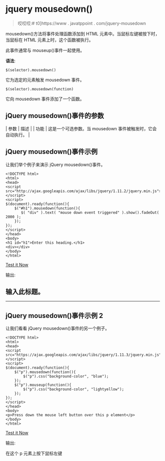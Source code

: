 # jquery mousedown()

> 哎哎哎:# t0]https://www . javatppoint . com/jquery-mousedown

mousedown()方法将事件处理函数添加到 HTML 元素中。当鼠标左键被按下时，当鼠标在 HTML 元素上时，这个函数被执行。

此事件通常与 mouseup()事件一起使用。

**语法**:

```
$(selector).mousedown()

```

它为选定的元素触发 mousedown 事件。

```
$(selector).mousedown(function)

```

它向 mousedown 事件添加了一个函数。

## jQuery mousedown()事件的参数

| 参数 | 描述 |
| 功能 | 这是一个可选参数。当 mousedown 事件被触发时，它会自动执行。 |

## jQuery mousedown()事件示例

让我们举个例子来演示 jQuery mousedown()事件。

```
<!DOCTYPE html>  
<html>  
<head>  
<script src="http://ajax.googleapis.com/ajax/libs/jquery/1.11.2/jquery.min.js"></script>  
<script>  
$(document).ready(function(){  
    $("#h1").mousedown(function(){  
       $( "div" ).text( "mouse down event triggered" ).show().fadeOut( 2000 ); 
    });  
});  
</script>  
</head>  
<body>  
<h1 id="h1">Enter this heading.</h1> 
<div></div> 
</body>  
</html>  

```

[Test it Now](https://www.javatpoint.com/oprweb/test.jsp?filename=jquerymousedown1)

输出:

## 输入此标题。

* * *

## jQuery mousedown()事件示例 2

让我们看看 jQuery mousedown()事件的另一个例子。

```
<!DOCTYPE html>
<html>
<head>
<script src="https://ajax.googleapis.com/ajax/libs/jquery/1.11.3/jquery.min.js"></script>
<script>
$(document).ready(function(){
    $("p").mousedown(function(){
        $("p").css("background-color", "blue");
    });
    $("p").mouseup(function(){
        $("p").css("background-color", "lightyellow");
    });
});
</script>
</head>
<body>
<p>Press down the mouse left button over this p element</p>
</body>
</html>

```

[Test it Now](https://www.javatpoint.com/oprweb/test.jsp?filename=jquerymousedown2)

输出:

在这个 p 元素上按下鼠标左键